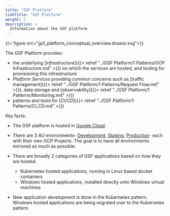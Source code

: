 ```yaml
---
title: "GSF Platform"
linkTitle: "GSF Platform"
weight: 2
description: >
  Information about the GSF platform
---
```


{{< figure src="gsf_platform_conceptual_overview.drawio.svg">}}

The GSF Platform provides:
* the underlying [_infrastructure_]({{< relref "../GSF Platform/1 Patterns/GCP Infrastructure.md" >}}) on which the services are hosted, and tooling for provisioning this infrastructure
* _Platform Services_  providing common concerns such as [traffic management]({{< relref "../GSF Platform/1 Patterns/Request Flow.md" >}}), data storage and [observability]({{< relref "../GSF Platform/1 Patterns/Monitoring.md" >}})
* patterns and tools for [_CI/CD_]({{< relref "../GSF Platform/1 Patterns/CI_CD.md" >}})

Key facts:

* The GSF platform is hosted in [Google Cloud](https://console.cloud.google.com/).

* There are 3 AU environments- [Development](https://console.cloud.google.com/home/dashboard?project=glx-development-au), [Staging](https://console.cloud.google.com/home/dashboard?project=glx-staging-au), [Production](https://console.cloud.google.com/home/dashboard?project=glx-production-au)- each with their own GCP Projects. The goal is to have all environments mirrored as much as possible.

* There are broadly 2 categories of GSF applications based on how they are hosted:
  * Kubernetes hosted applications, running in Linux based docker containers
  * Windows hosted applications, installed directly onto Windows virtual machines

* New application development is done in the Kubernetes pattern. Windows hosted applications are being migrated over to the Kubernetes pattern.
